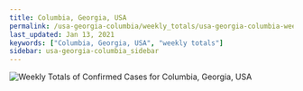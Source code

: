 ```yaml
---
title: Columbia, Georgia, USA
permalink: /usa-georgia-columbia/weekly_totals/usa-georgia-columbia-weekly_totals.html
last_updated: Jan 13, 2021
keywords: ["Columbia, Georgia, USA", "weekly totals"]
sidebar: usa-georgia-columbia_sidebar
---
```


![Weekly Totals of Confirmed Cases for Columbia, Georgia, USA](/covid_tracker/images/graphs/usa-georgia-columbia-weekly_totals_graph.png)
